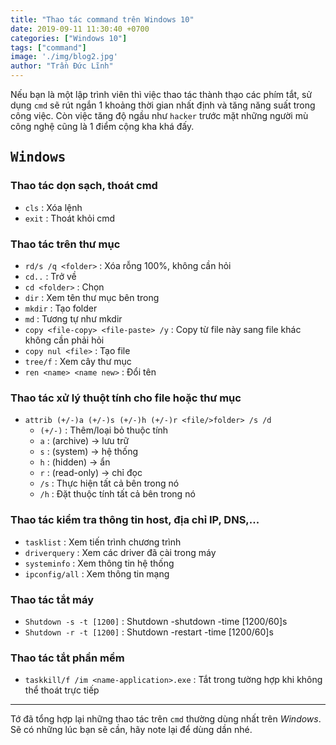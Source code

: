 ```yaml
---
title: "Thao tác command trên Windows 10"
date: 2019-09-11 11:30:40 +0700
categories: ["Windows 10"]
tags: ["command"]
image: './img/blog2.jpg'
author: "Trần Đức Lĩnh"
---
```


<!-- * <small>Cập nhật ngày 17-03-2020</small> -->

Nếu bạn là một lập trình viên thì việc thao tác thành thạo các phím tắt, sử dụng `cmd` sẽ rút ngắn 1 khoảng thời gian nhất định và tăng năng suất trong công việc. Còn việc tăng độ ngầu như `hacker` trước mặt những người mù công nghệ cũng là 1 điểm cộng kha khá đấy.

<!-- ![image-title-here](./img/cmd.jpg) -->

## <kbd>Windows</kbd>

### Thao tác dọn sạch, thoát cmd
* `cls` : Xóa lệnh
* `exit` : Thoát khỏi cmd

### Thao tác trên thư mục
* `rd/s /q <folder>` : Xóa rỗng 100%, không cần hỏi
* `cd..` : Trở về
* `cd <folder>` : Chọn
* `dir` : Xem tên thư mục bên trong
* `mkdir` : Tạo folder
* `md` : Tương tự như mkdir
* `copy <file-copy> <file-paste> /y` : Copy từ file này sang file khác không cần phải hỏi
* `copy nul <file>` : Tạo file
* `tree/f` : Xem cây thư mục
* `ren <name> <name new>` : Đổi tên

### Thao tác xử lý thuột tính cho file hoặc thư mục
* `attrib (+/-)a (+/-)s (+/-)h (+/-)r <file/>folder> /s /d`
  * `(+/-)` : Thêm/loại bỏ thuộc tính
  * `a` : (archive) -> lưu trữ
  * `s` : (system) -> hệ thống
  * `h` : (hidden) -> ẩn
  * `r` : (read-only) -> chỉ đọc
  * `/s` : Thực hiện tất cả bên trong nó
  * `/h` : Đặt thuộc tính tất cả bên trong nó

### Thao tác kiểm tra thông tin host, địa chỉ IP, DNS,...
* `tasklist` : Xem tiến trình chương trình
* `driverquery` : Xem các driver đã cài trong máy
* `systeminfo` : Xem thông tin hệ thống
* `ipconfig/all` : Xem thông tin mạng

### Thao tác tắt máy
* `Shutdown -s -t [1200]` : Shutdown -shutdown -time [1200/60]s
* `Shutdown -r -t [1200]` : Shutdown -restart -time [1200/60]s

### Thao tác tắt phần mềm
* `taskkill/f /im <name-application>.exe` : Tắt trong tường hợp khi không thể thoát trực tiếp

***

Tớ đã tổng hợp lại những thao tác trên `cmd` thường dùng nhất trên *Windows*. Sẽ có những lúc bạn sẽ cần, hãy note lại để dùng dần nhé.